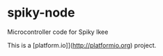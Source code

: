 # spiky-node
Microcontroller code for Spiky Ikee


This is a [platform.io]](http://platformio.org) project.

